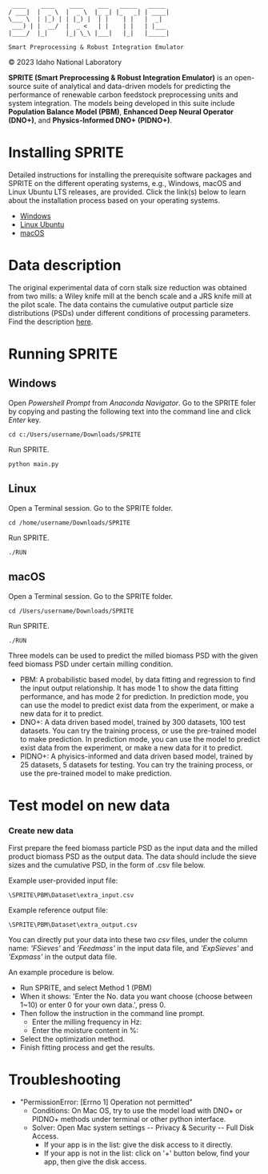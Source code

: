	 ____    ____    ____    ___   _____   _____
	/ ___|  |  _ \  |  _ \  |_ _| |_   _| | ____|
	\___ \  | |_) | | |_) |  | |    | |   |  _|
	 ___) | |  __/  |  _ <   | |    | |   | |___
	|____/  |_|     |_| \_\ |___|   |_|   |_____|
	
	Smart Preprocessing & Robust Integration Emulator

&copy; 2023 Idaho National Laboratory

**SPRITE (Smart Preprocessing & Robust Integration Emulator)** is an open-source suite of analytical and data-driven models for predicting the performance of renewable carbon feedstock preprocessing units and system integration. The models being developed in this suite include **Population Balance Model (PBM)**, **Enhanced Deep Neural Operator (DNO+)**, and **Physics-Informed DNO+ (PIDNO+)**.

# Installing SPRITE

Detailed instructions for installing the prerequisite software packages and SPRITE on the different operating systems, e.g., Windows, macOS and Linux Ubuntu LTS releases, are provided. Click the link(s) below to learn about the installation process based on your operating systems.

* [Windows](instruction_Windows/)
* [Linux Ubuntu](instruction_Linux_Ubuntu/)
* [macOS](instruction_macOS/)

# Data description

The original experimental data of corn stalk size reduction was obtained from two mills: a Wiley knife mill at the bench scale and a JRS knife mill at the pilot scale. The data contains the cumulative output particle size distributions (PSDs) under different conditions of processing parameters. Find the description [here](PBM/Dataset).

# Running SPRITE

## Windows

Open *Powershell Prompt* from *Anaconda Navigator*. Go to the SPRITE foler by copying and pasting the following text into the command line and click *Enter* key.

	cd c:/Users/username/Downloads/SPRITE

Run SPRITE.

	python main.py

## Linux

Open a Terminal session. Go to the SPRITE folder.

	cd /home/username/Downloads/SPRITE

Run SPRITE.

	./RUN

## macOS

Open a Terminal session. Go to the SPRITE folder.

	cd /Users/username/Downloads/SPRITE

Run SPRITE.

	./RUN
			

Three models can be used to predict the milled biomass PSD with the given feed biomass PSD under certain milling condition.

* PBM: A probabilistic based model, by data fitting and regression to find the input output relationship. It has mode 1 to show the data fitting performance, and has mode 2 for prediction. In prediction mode, you can use the model to predict exist data from the experiment, or make a new data for it to predict.
* DNO+: A data driven based model, trained by 300 datasets, 100 test datasets. You can try the training process, or use the pre-trained model to make prediction. In prediction mode, you can use the model to predict exist data from the experiment, or make a new data for it to predict. 
* PIDNO+: A phyisics-informed and data driven based model, trained by 25 datasets, 5 datasets for testing. You can try the training process, or use the pre-trained model to make prediction.

# Test model on new data

### Create new data

First prepare the feed biomass particle PSD as the input data and the milled product biomass PSD as the output data. The data should include the sieve sizes and the cumulative PSD, in the form of .csv file below.

Example user-provided input file:

	\SPRITE\PBM\Dataset\extra_input.csv

Example reference output file:

	\SPRITE\PBM\Dataset\extra_output.csv


You can directly put your data into these two *csv* files, under the column name: *'FSieves'* and *'Feedmass'* in the input data file, and *'ExpSieves'* and *'Expmass'* in the output data file.

An example procedure is below.

* Run SPRITE, and select Method 1 (PBM)
* When it shows: 'Enter the No. data you want choose (choose between 1~10) or enter 0 for your own data.', press 0.
* Then follow the instruction in the command line prompt.
	* Enter the milling frequency in Hz: 
	* Enter the moisture content in %: 
* Select the optimization method.
* Finish fitting process and get the results.


# Troubleshooting

* "PermissionError: [Errno 1] Operation not permitted"
	* Conditions: On Mac OS, try to use the model load with DNO+ or PIDNO+ methods under terminal or other python interface.
	* Solver: Open Mac system settings -- Privacy & Security -- Full Disk Access. 
		* If your app is in the list: give the disk access to it directly.
		* If your app is not in the list: click on '+' button below, find your app, then give the disk access.